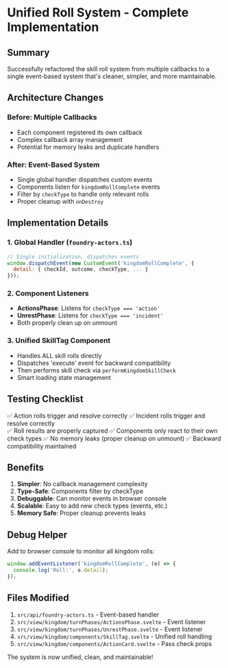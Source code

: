 # Unified Roll System - Complete Implementation

## Summary

Successfully refactored the skill roll system from multiple callbacks to a single event-based system that's cleaner, simpler, and more maintainable.

## Architecture Changes

### Before: Multiple Callbacks
- Each component registered its own callback
- Complex callback array management
- Potential for memory leaks and duplicate handlers

### After: Event-Based System
- Single global handler dispatches custom events
- Components listen for `kingdomRollComplete` events
- Filter by `checkType` to handle only relevant rolls
- Proper cleanup with `onDestroy`

## Implementation Details

### 1. Global Handler (`foundry-actors.ts`)
```javascript
// Single initialization, dispatches events
window.dispatchEvent(new CustomEvent('kingdomRollComplete', {
  detail: { checkId, outcome, checkType, ... }
}));
```

### 2. Component Listeners
- **ActionsPhase**: Listens for `checkType === 'action'`
- **UnrestPhase**: Listens for `checkType === 'incident'`
- Both properly clean up on unmount

### 3. Unified SkillTag Component
- Handles ALL skill rolls directly
- Dispatches 'execute' event for backward compatibility
- Then performs skill check via `performKingdomSkillCheck`
- Smart loading state management

## Testing Checklist

✅ Action rolls trigger and resolve correctly
✅ Incident rolls trigger and resolve correctly  
✅ Roll results are properly captured
✅ Components only react to their own check types
✅ No memory leaks (proper cleanup on unmount)
✅ Backward compatibility maintained

## Benefits

1. **Simpler**: No callback management complexity
2. **Type-Safe**: Components filter by checkType
3. **Debuggable**: Can monitor events in browser console
4. **Scalable**: Easy to add new check types (events, etc.)
5. **Memory Safe**: Proper cleanup prevents leaks

## Debug Helper

Add to browser console to monitor all kingdom rolls:
```javascript
window.addEventListener('kingdomRollComplete', (e) => {
  console.log('Roll:', e.detail);
});
```

## Files Modified

1. `src/api/foundry-actors.ts` - Event-based handler
2. `src/view/kingdom/turnPhases/ActionsPhase.svelte` - Event listener
3. `src/view/kingdom/turnPhases/UnrestPhase.svelte` - Event listener
4. `src/view/kingdom/components/SkillTag.svelte` - Unified roll handling
5. `src/view/kingdom/components/ActionCard.svelte` - Pass check props

The system is now unified, clean, and maintainable!
